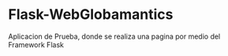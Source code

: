 # Flask-WebGlobamantics
Aplicacion de Prueba, donde se realiza una pagina por medio del Framework Flask
